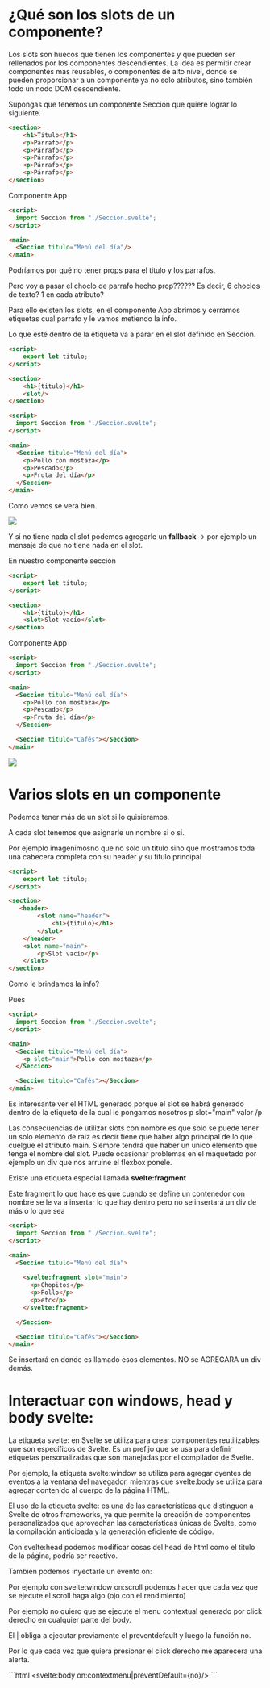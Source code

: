 # ¿Qué son los slots de un componente?

Los slots son huecos que tienen los componentes y que pueden ser rellenados por los componentes descendientes. La idea es permitir crear componentes más reusables, o componentes de alto nivel, donde se pueden proporcionar a un componente ya no solo atributos, sino también todo un nodo DOM descendiente.

Supongas que tenemos un componente Sección que quiere lograr lo siguiente.

```html
<section>
    <h1>Titulo</h1>
    <p>Párrafo</p>
    <p>Párrafo</p>
    <p>Párrafo</p>
    <p>Párrafo</p>
    <p>Párrafo</p>
</section>
```

Componente App

```html
<script>
  import Seccion from "./Seccion.svelte";
</script>

<main>
  <Seccion titulo="Menú del día"/>
</main>
```

Podríamos por qué no tener props para el titulo y los parrafos.

Pero voy a pasar el choclo de parrafo hecho prop??????
Es decir, 6 choclos de texto? 1 en cada atributo?

Para ello existen los slots, en el componente App abrimos y cerramos etiquetas cual parrafo y le vamos metiendo la info.

Lo que esté dentro de la etiqueta va a parar en el slot definido en Seccion.

```html
<script>
    export let titulo;
</script>

<section>
    <h1>{titulo}</h1>
    <slot/>
</section>
```

```html
<script>
  import Seccion from "./Seccion.svelte";
</script>

<main>
  <Seccion titulo="Menú del día">
    <p>Pollo con mostaza</p>
    <p>Pescado</p>
    <p>Fruta del día</p>
  </Seccion>
</main>
```
Como vemos se verá bien.

<img src="Imagenes-markdown\img_slot\01.png">

Y si no tiene nada el slot podemos agregarle un **fallback** -> por ejemplo un mensaje de que no tiene nada en el slot.

En nuestro componente sección

```html
<script>
    export let titulo;
</script>

<section>
    <h1>{titulo}</h1>
    <slot>Slot vacío</slot>
</section>
```

Componente App

```html
<script>
  import Seccion from "./Seccion.svelte";
</script>

<main>
  <Seccion titulo="Menú del día">
    <p>Pollo con mostaza</p>
    <p>Pescado</p>
    <p>Fruta del día</p>
  </Seccion>

  <Seccion titulo="Cafés"></Seccion>
</main>
```
<img src="Imagenes-markdown\img_slot\02.png">

# Varios slots en un componente

Podemos tener más de un slot si lo quisieramos.

A cada slot tenemos que asignarle un nombre si o si.

Por ejemplo imagenimosno que no solo un titulo sino que mostramos toda una cabecera completa con su header y su titulo principal

```html
<script>
    export let titulo;
</script>

<section>
   <header>
        <slot name="header">
            <h1>{titulo}</h1>
        </slot>
    </header>
    <slot name="main">
        <p>Slot vacío</p>
    </slot>
</section>
```

Como le brindamos la info?

Pues

```html
<script>
  import Seccion from "./Seccion.svelte";
</script>

<main>
  <Seccion titulo="Menú del día">
    <p slot="main">Pollo con mostaza</p>
  </Seccion>

  <Seccion titulo="Cafés"></Seccion>
</main>
```

Es interesante ver el HTML generado porque el slot se habrá generado dentro de la etiqueta de la cual le pongamos nosotros  p slot="main" valor /p

Las consecuencias de utilizar slots con nombre es que solo se puede tener un solo elemento de raiz es decir tiene que haber algo principal de lo que cuelgue el atributo main. Siempre tendrá que haber un unico elemento que tenga el nombre del slot. Puede ocasionar problemas en el maquetado por ejemplo un div que nos arruine el flexbox ponele.

Existe una etiqueta especial llamada **svelte:fragment**

Este fragment lo que hace es que cuando se define un contenedor con nombre se le va a insertar lo que hay dentro pero no se insertará un div de más o lo que sea

```html
<script>
  import Seccion from "./Seccion.svelte";
</script>

<main>
  <Seccion titulo="Menú del día">
    
    <svelte:fragment slot="main">
      <p>Chopitos</p>
      <p>Pollo</p>
      <p>etc</p>
    </svelte:fragment>

  </Seccion>

  <Seccion titulo="Cafés"></Seccion>
</main>
```

Se insertará en donde es llamado esos elementos. NO se AGREGARA un div demás.

# Interactuar con windows, head y body svelte:

La etiqueta svelte: en Svelte se utiliza para crear componentes reutilizables que son específicos de Svelte. Es un prefijo que se usa para definir etiquetas personalizadas que son manejadas por el compilador de Svelte.

Por ejemplo, la etiqueta svelte:window se utiliza para agregar oyentes de eventos a la ventana del navegador, mientras que svelte:body se utiliza para agregar contenido al cuerpo de la página HTML.

El uso de la etiqueta svelte: es una de las características que distinguen a Svelte de otros frameworks, ya que permite la creación de componentes personalizados que aprovechan las características únicas de Svelte, como la compilación anticipada y la generación eficiente de código.

Con svelte:head podemos modificar cosas del head de html como el titulo de la página, podría ser reactivo.

Tambien podemos inyectarle un evento on:

Por ejemplo con svelte:window on:scroll podemos hacer que cada vez que se ejecute el scroll haga algo (ojo con el rendimiento)

Por ejemplo no quiero que se ejecute el menu contextual generado por click derecho en cualquier parte del body.

El | obliga a ejecutar previamente el preventdefault y luego la función no.

Por lo que cada vez que quiera presionar el click derecho me aparecera una alerta.

´´´html
<svelte:body on:contextmenu|preventDefault={no}/>
´´´





